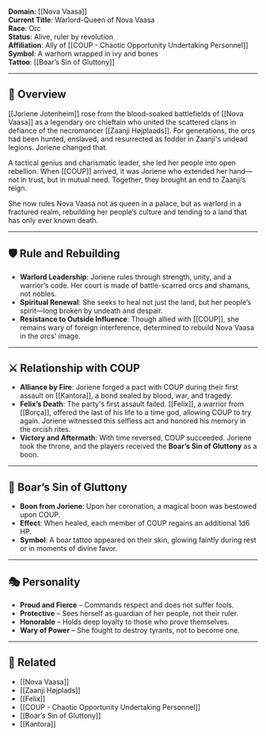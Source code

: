 **Domain**: [[Nova Vaasa]]  
**Current Title**: Warlord-Queen of Nova Vaasa  
**Race**: Orc  
**Status**: Alive, ruler by revolution  
**Affiliation**: Ally of [[COUP - Chaotic Opportunity Undertaking Personnel]]  
**Symbol**: A warhorn wrapped in ivy and bones  
**Tattoo**: [[Boar’s Sin of Gluttony]]

---

## 🧭 Overview

[[Joriene Jotenheim]] rose from the blood-soaked battlefields of [[Nova Vaasa]] as a legendary orc chieftain who united the scattered clans in defiance of the necromancer [[Zaanji Højplaads]]. For generations, the orcs had been hunted, enslaved, and resurrected as fodder in Zaanji's undead legions. Joriene changed that.

A tactical genius and charismatic leader, she led her people into open rebellion. When [[COUP]] arrived, it was Joriene who extended her hand—not in trust, but in mutual need. Together, they brought an end to Zaanji’s reign.

She now rules Nova Vaasa not as queen in a palace, but as warlord in a fractured realm, rebuilding her people’s culture and tending to a land that has only ever known death.

---

## 🛡️ Rule and Rebuilding

- **Warlord Leadership**: Joriene rules through strength, unity, and a warrior’s code. Her court is made of battle-scarred orcs and shamans, not nobles.
- **Spiritual Renewal**: She seeks to heal not just the land, but her people’s spirit—long broken by undeath and despair.
- **Resistance to Outside Influence**: Though allied with [[COUP]], she remains wary of foreign interference, determined to rebuild Nova Vaasa in the orcs' image.

---

## ⚔️ Relationship with COUP

- **Alliance by Fire**: Joriene forged a pact with COUP during their first assault on [[Kantora]], a bond sealed by blood, war, and tragedy.
- **Felix’s Death**: The party's first assault failed. [[Felix]], a warrior from [[Borça]], offered the last of his life to a time god, allowing COUP to try again. Joriene witnessed this selfless act and honored his memory in the orcish rites.
- **Victory and Aftermath**: With time reversed, COUP succeeded. Joriene took the throne, and the players received the **Boar’s Sin of Gluttony** as a boon.

---

## 🐗 Boar’s Sin of Gluttony

- **Boon from Joriene**: Upon her coronation, a magical boon was bestowed upon COUP.  
- **Effect**: When healed, each member of COUP regains an additional 1d6 HP.  
- **Symbol**: A boar tattoo appeared on their skin, glowing faintly during rest or in moments of divine favor.

---

## 🎭 Personality

- **Proud and Fierce** – Commands respect and does not suffer fools.
- **Protective** – Sees herself as guardian of her people, not their ruler.
- **Honorable** – Holds deep loyalty to those who prove themselves.
- **Wary of Power** – She fought to destroy tyrants, not to become one.

---

## 📁 Related

- [[Nova Vaasa]]  
- [[Zaanji Højplads]]  
- [[Felix]]  
- [[COUP - Chaotic Opportunity Undertaking Personnel]]  
- [[Boar’s Sin of Gluttony]]  
- [[Kantora]]
